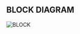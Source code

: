 ## BLOCK DIAGRAM
![BLOCK](https://user-images.githubusercontent.com/98818208/156925523-c4763d41-e667-4566-a78d-fdea3d8a85bd.jpg)


